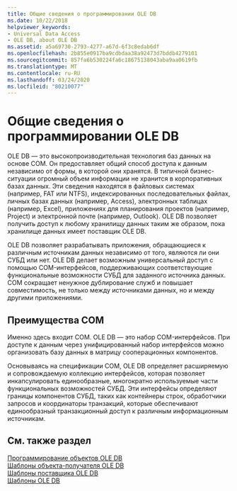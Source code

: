 ```yaml
---
title: Общие сведения о программировании OLE DB
ms.date: 10/22/2018
helpviewer_keywords:
- Universal Data Access
- OLE DB, about OLE DB
ms.assetid: a5a69730-2793-4277-a67d-6f3c8edab6df
ms.openlocfilehash: 2b855e0917ba9cdbdaa38a92473d7bddb4279101
ms.sourcegitcommit: 857fa6b530224fa6c18675138043aba9aa0619fb
ms.translationtype: MT
ms.contentlocale: ru-RU
ms.lasthandoff: 03/24/2020
ms.locfileid: "80210077"
---
```

# <a name="ole-db-programming-overview"></a>Общие сведения о программировании OLE DB

OLE DB — это высокопроизводительная технология баз данных на основе COM. Он предоставляет общий способ доступа к данным независимо от формы, в которой они хранятся. В типичной бизнес-ситуации огромный объем информации не хранится в корпоративных базах данных. Эти сведения находятся в файловых системах (например, FAT или NTFS), индексированных последовательных файлах, личных базах данных (например, Access), электронных таблицах (например, Excel), приложениях для планирования проектов (например, Project) и электронной почте (например, Outlook). OLE DB позволяет получить доступ к любому хранилищу данных таким же образом, пока хранилище данных имеет поставщик OLE DB.

OLE DB позволяет разрабатывать приложения, обращающиеся к различным источникам данных независимо от того, являются ли они СУБД или нет. OLE DB делает возможным универсальный доступ с помощью COM-интерфейсов, поддерживающих соответствующие функциональные возможности СУБД для заданного источника данных. COM сокращает ненужное дублирование служб и повышает совместимость, не только между источниками данных, но и между другими приложениями.

## <a name="benefits-of-com"></a>Преимущества COM

Именно здесь входит COM. OLE DB — это набор COM-интерфейсов. При доступе к данным через унифицированный набор интерфейсов можно организовать базу данных в матрицу сооперационных компонентов.

Основываясь на спецификации COM, OLE DB определяет расширяемую и сопровождаемую коллекцию интерфейсов, которая позволяет инкапсулировать единообразные, многократно используемые части функциональных возможностей СУБД. Эти интерфейсы определяют границы компонентов СУБД, таких как контейнеры строк, обработчики запросов и координаторы транзакций, которые обеспечивают единообразный транзакционный доступ к различным информационным источникам.

## <a name="see-also"></a>См. также раздел

[Программирование объектов OLE DB](../../data/oledb/ole-db-programming.md)<br/>
[Шаблоны объекта-получателя OLE DB](../../data/oledb/ole-db-consumer-templates-cpp.md)<br/>
[Шаблоны поставщика OLE DB](../../data/oledb/ole-db-provider-templates-cpp.md)<br/>
[Шаблоны OLE DB](../../data/oledb/ole-db-templates.md)
